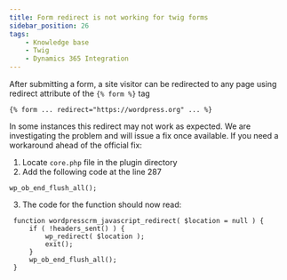 ```yaml
---
title: Form redirect is not working for twig forms
sidebar_position: 26
tags:
    - Knowledge base
    - Twig
    - Dynamics 365 Integration
---
```


After submitting a form, a site visitor can be redirected to any page using redirect attribute of the `{% form %}` tag

```
{% form ... redirect="https://wordpress.org" ... %}
```

In some instances this redirect may not work as expected. We are investigating the problem and will issue a fix once available. If you need a workaround ahead of the official fix:

1. Locate `core.php` file in the plugin directory
2. Add the following code at the line 287

```
wp_ob_end_flush_all();
```

3. The code for the function should now read:

```
 function wordpresscrm_javascript_redirect( $location = null ) {
     if ( !headers_sent() ) {
         wp_redirect( $location );
         exit();
     }
     wp_ob_end_flush_all(); 
 }     
```     